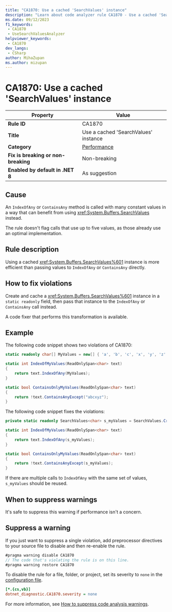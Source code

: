 ```yaml
---
title: "CA1870: Use a cached 'SearchValues' instance"
description: "Learn about code analyzer rule CA1870 - Use a cached 'SearchValues' instance"
ms.date: 09/12/2023
f1_keywords:
 - CA1870
 - UseSearchValuesAnalyzer
helpviewer_keywords:
 - CA1870
dev_langs:
 - CSharp
author: MihaZupan
ms.author: mizupan
---
```


# CA1870: Use a cached 'SearchValues' instance

| Property                            | Value                                  |
|-------------------------------------|----------------------------------------|
| **Rule ID**                         | CA1870                                 |
| **Title**                           | Use a cached 'SearchValues' instance   |
| **Category**                        | [Performance](performance-warnings.md) |
| **Fix is breaking or non-breaking** | Non-breaking                           |
| **Enabled by default in .NET 8**    | As suggestion                          |

## Cause

An `IndexOfAny` or `ContainsAny` method is called with many constant values in a way that can benefit from using <xref:System.Buffers.SearchValues> instead.

The rule doesn't flag calls that use up to five values, as those already use an optimal implementation.

## Rule description

Using a cached <xref:System.Buffers.SearchValues%601> instance is more efficient than passing values to `IndexOfAny` or `ContainsAny` directly.

## How to fix violations

Create and cache a <xref:System.Buffers.SearchValues%601> instance in a `static readonly` field, then pass that instance to the `IndexOfAny` or `ContainsAny` call instead.

A code fixer that performs this transformation is available.

## Example

The following code snippet shows two violations of CA1870:

```csharp
static readonly char[] MyValues = new[] { 'a', 'b', 'c', 'x', 'y', 'z' };

static int IndexOfMyValues(ReadOnlySpan<char> text)
{
    return text.IndexOfAny(MyValues);
}

static bool ContainsOnlyMyValues(ReadOnlySpan<char> text)
{
    return !text.ContainsAnyExcept("abcxyz");
}
```

The following code snippet fixes the violations:

```csharp
private static readonly SearchValues<char> s_myValues = SearchValues.Create("abcxyz");

static int IndexOfMyValues(ReadOnlySpan<char> text)
{
    return text.IndexOfAny(s_myValues);
}

static bool ContainsOnlyMyValues(ReadOnlySpan<char> text)
{
    return !text.ContainsAnyExcept(s_myValues);
}
```

If there are multiple calls to `IndexOfAny` with the same set of values, `s_myValues` should be reused.

## When to suppress warnings

It's safe to suppress this warning if performance isn't a concern.

## Suppress a warning

If you just want to suppress a single violation, add preprocessor directives to your source file to disable and then re-enable the rule.

```csharp
#pragma warning disable CA1870
// The code that's violating the rule is on this line.
#pragma warning restore CA1870
```

To disable the rule for a file, folder, or project, set its severity to `none` in the [configuration file](../configuration-files.md).

```ini
[*.{cs,vb}]
dotnet_diagnostic.CA1870.severity = none
```

For more information, see [How to suppress code analysis warnings](../suppress-warnings.md).
